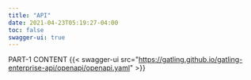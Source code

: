 ```yaml
---
title: "API"
date: 2021-04-23T05:19:27-04:00
toc: false
swagger-ui: true
---
```


PART-1 CONTENT
{{< swagger-ui src="https://gatling.github.io/gatling-enterprise-api/openapi/openapi.yaml" >}}
